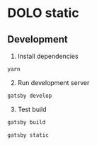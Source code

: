 # DOLO static

## Development

1. Install dependencies

```bash
yarn
```


2. Run development server

```bash
gatsby develop
```


3. Test build

```bash
gatsby build
```

```bash
gatsby static
```

#
